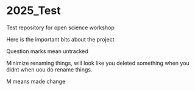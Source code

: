 # 2025_Test
Test repository for open science workshop

Here is the important bits about the project

Question marks mean untracked

Minimize renaming things, will look like you deleted something when you didnt when uou do rename things.

M means made change